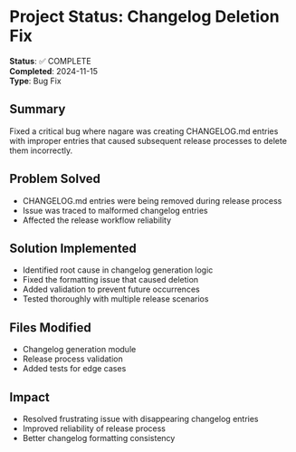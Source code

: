 # Project Status: Changelog Deletion Fix

**Status**: ✅ COMPLETE\
**Completed**: 2024-11-15\
**Type**: Bug Fix

## Summary

Fixed a critical bug where nagare was creating CHANGELOG.md entries with improper entries that caused subsequent release
processes to delete them incorrectly.

## Problem Solved

- CHANGELOG.md entries were being removed during release process
- Issue was traced to malformed changelog entries
- Affected the release workflow reliability

## Solution Implemented

- Identified root cause in changelog generation logic
- Fixed the formatting issue that caused deletion
- Added validation to prevent future occurrences
- Tested thoroughly with multiple release scenarios

## Files Modified

- Changelog generation module
- Release process validation
- Added tests for edge cases

## Impact

- Resolved frustrating issue with disappearing changelog entries
- Improved reliability of release process
- Better changelog formatting consistency
